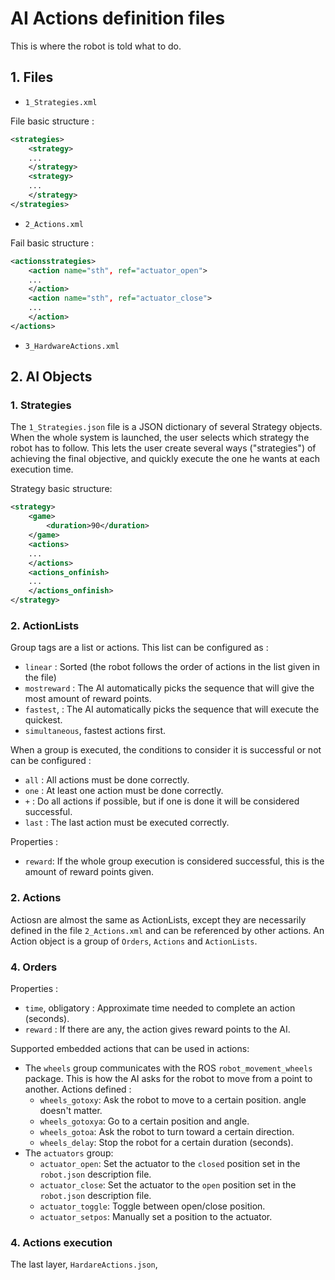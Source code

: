 # AI Actions definition files
This is where the robot is told what to do.

## 1. Files
- `1_Strategies.xml` 

File basic structure :
```xml
<strategies>
	<strategy>
	...
	</strategy>
	<strategy>
	...
	</strategy>
</strategies>
```

- `2_Actions.xml`

Fail basic structure :
```xml
<actionsstrategies>
	<action name="sth", ref="actuator_open">
	...
	</action>
	<action name="sth", ref="actuator_close">
	...
	</action>
</actions>
```


- `3_HardwareActions.xml`





## 2. AI Objects

### 1. Strategies
The `1_Strategies.json` file is a JSON dictionary of several Strategy objects. When the whole system is launched, the user selects which strategy the robot has to follow.
This lets the user create several ways ("strategies") of achieving the final objective, and quickly execute the one he wants at each execution time.

Strategy basic structure:

```xml
<strategy>
	<game>
		<duration>90</duration>
	</game>
	<actions>
	...
	</actions>
	<actions_onfinish>
	...
	</actions_onfinish>
</strategy>
```



### 2. ActionLists
Group tags are a list or actions. This list can be configured as :
- `linear` : Sorted (the robot follows the order of actions in the list given in the file)
- `mostreward` : The AI automatically picks the sequence that will give the most amount of reward points.
- `fastest`, : The AI automatically picks the sequence that will execute the quickest.
- `simultaneous`, fastest actions first.

When a group is executed, the conditions to consider it is successful or not can be configured :
- `all` : All actions must be done correctly.
- `one` : At least one action must be done correctly.
- `+` : Do all actions if possible, but if one is done it will be considered successful.
- `last` : The last action must be executed correctly.
	
Properties :
- `reward`: If the whole group execution is considered successful, this is the amount of reward points given.

### 2. Actions
Actiosn are almost the same as ActionLists, except they are necessarily defined in the file `2_Actions.xml` and can be referenced by other actions.
An Action object is a group of `Orders`, `Actions` and `ActionLists`.


### 4. Orders
Properties :
- `time`, obligatory : Approximate time needed to complete an action (seconds).
- `reward` : If there are any, the action gives reward points to the AI.
	
Supported embedded actions that can be used in actions:
- The `wheels` group communicates with the ROS `robot_movement_wheels` package. This is how the AI asks for the robot to move from a point to another. Actions defined :
	- `wheels_gotoxy`: Ask the robot to move to a certain position. angle doesn't matter.
	- `wheels_gotoxya`: Go to a certain position and angle.
	- `wheels_gotoa`: Ask the robot to turn toward a certain direction.
	- `wheels_delay`: Stop the robot for a certain duration (seconds).	
- The `actuators` group:
	- `actuator_open`: Set the actuator to the `closed` position set in the `robot.json` description file.
	- `actuator_close`: Set the actuator to the `open` position set in the `robot.json` description file.
	- `actuator_toggle`: Toggle between open/close position. 
	- `actuator_setpos`: Manually set a position to the actuator.


### 4. Actions execution
The last layer, `HardareActions.json`, 
